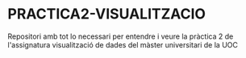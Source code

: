# PRACTICA2-VISUALITZACIO
Repositori amb tot lo necessari per entendre i veure la pràctica 2 de l'assignatura visualització de dades del màster universitari de la UOC
